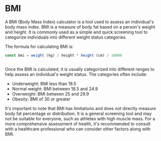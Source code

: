 # BMI

A BMI (Body Mass Index) calculator is a tool used to assess an individual's body mass index. BMI is a measure of body fat based on a person's weight and height. It is commonly used as a simple and quick screening tool to categorize individuals into different weight status categories.

The formula for calculating BMI is:

```javascript
const bmi = weight (kg) / height * height (cm) / 10000
​

```

Once the BMI is calculated, it is usually categorized into different ranges to help assess an individual's weight status. The categories often include:

- Underweight: BMI less than 18.5
- Normal weight: BMI between 18.5 and 24.9
- Overweight: BMI between 25 and 29.9
- Obesity: BMI of 30 or greater

It's important to note that BMI has limitations and does not directly measure body fat percentage or distribution. It is a general screening tool and may not be suitable for everyone, such as athletes with high muscle mass. For a more comprehensive assessment of health, it's recommended to consult with a healthcare professional who can consider other factors along with BMI.
